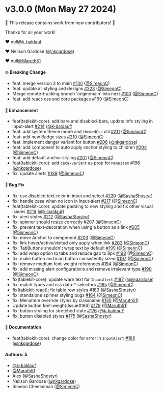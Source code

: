# v3.0.0 (Mon May 27 2024)

:tada: This release contains work from new contributors! :tada:

Thanks for all your work!

:heart: null[@k-baldauf](https://github.com/k-baldauf)

:heart: Neilson Gardose ([@nkgardose](https://github.com/nkgardose))

:heart: null[@Maruth51](https://github.com/Maruth51)

#### 💥 Breaking Change

- feat: merge version 3 to main [#100](https://github.com/tablecheck/tablekit/pull/100) ([@SimeonC](https://github.com/SimeonC))
- feat: update all styling and designs [#223](https://github.com/tablecheck/tablekit/pull/223) ([@SimeonC](https://github.com/SimeonC))
- Merge remote-tracking branch 'origin/main' into next [#100](https://github.com/tablecheck/tablekit/pull/100) ([@SimeonC](https://github.com/SimeonC))
- feat: add react-css and core packages [#169](https://github.com/tablecheck/tablekit/pull/169) ([@SimeonC](https://github.com/SimeonC))

#### 🚀 Enhancement

- feat(tablekit-core): add bare and disabled-bare, update info styling in input-alert [#214](https://github.com/tablecheck/tablekit/pull/214) ([@k-baldauf](https://github.com/k-baldauf))
- feat: add system theme mode and `themedCss` util [#211](https://github.com/tablecheck/tablekit/pull/211) ([@SimeonC](https://github.com/SimeonC))
- feat: add new Badge sizes [#210](https://github.com/tablecheck/tablekit/pull/210) ([@SimeonC](https://github.com/SimeonC))
- feat: implement danger variant for button [#206](https://github.com/tablecheck/tablekit/pull/206) ([@nkgardose](https://github.com/nkgardose))
- feat: add component to auto apply anchor styling to children [#204](https://github.com/tablecheck/tablekit/pull/204) ([@SimeonC](https://github.com/SimeonC))
- feat: add default anchor styling [#201](https://github.com/tablecheck/tablekit/pull/201) ([@SimeonC](https://github.com/SimeonC))
- feat(tablekit-core): add `data-variant` as prop for `MenuItem` [#196](https://github.com/tablecheck/tablekit/pull/196) ([@nkgardose](https://github.com/nkgardose))
- fix: update alerts [#189](https://github.com/tablecheck/tablekit/pull/189) ([@SimeonC](https://github.com/SimeonC))

#### 🐛 Bug Fix

- fix: use disabled text color in input and select [#220](https://github.com/tablecheck/tablekit/pull/220) ([@SashaShostyr](https://github.com/SashaShostyr))
- fix: handle case when no icon in input-alert [#217](https://github.com/tablecheck/tablekit/pull/217) ([@SimeonC](https://github.com/SimeonC))
- feat(tablekit-core): update padding to new styling and fix other visual issues [#216](https://github.com/tablecheck/tablekit/pull/216) ([@k-baldauf](https://github.com/k-baldauf))
- fix: alert styles [#212](https://github.com/tablecheck/tablekit/pull/212) ([@SashaShostyr](https://github.com/SashaShostyr))
- fix: spinner should resize correctly [#207](https://github.com/tablecheck/tablekit/pull/207) ([@SimeonC](https://github.com/SimeonC))
- fix: prevent text-decoration when using a button as a link [#205](https://github.com/tablecheck/tablekit/pull/205) ([@SimeonC](https://github.com/SimeonC))
- fix: move Anchor to component [#203](https://github.com/tablecheck/tablekit/pull/203) ([@SimeonC](https://github.com/SimeonC))
- fix: link hover/active/visited only apply when link [#202](https://github.com/tablecheck/tablekit/pull/202) ([@SimeonC](https://github.com/SimeonC))
- fix: TabButtons shouldn't wrap text by default [#199](https://github.com/tablecheck/tablekit/pull/199) ([@SimeonC](https://github.com/SimeonC))
- fix: add wrap option to tabs and reduce gap to 8px [#198](https://github.com/tablecheck/tablekit/pull/198) ([@SimeonC](https://github.com/SimeonC))
- fix: make button and icon button consistently sized [#197](https://github.com/tablecheck/tablekit/pull/197) ([@SimeonC](https://github.com/SimeonC))
- fix: remove medium font-weight references [#194](https://github.com/tablecheck/tablekit/pull/194) ([@SimeonC](https://github.com/SimeonC))
- fix: add missing alert configurations and remove irrelevant type [#190](https://github.com/tablecheck/tablekit/pull/190) ([@SimeonC](https://github.com/SimeonC))
- fix(tablekit-core): update warn text for `InputAlert` [#187](https://github.com/tablecheck/tablekit/pull/187) ([@nkgardose](https://github.com/nkgardose))
- fix: match types and css data-* selectors [#185](https://github.com/tablecheck/tablekit/pull/185) ([@SimeonC](https://github.com/SimeonC))
- fix(tablekit-react): fix table row styles [#183](https://github.com/tablecheck/tablekit/pull/183) ([@SashaShostyr](https://github.com/SashaShostyr))
- fix: standalone spinner styling bugs [#184](https://github.com/tablecheck/tablekit/pull/184) ([@SimeonC](https://github.com/SimeonC))
- fix: MenuItem override styles by classname [#180](https://github.com/tablecheck/tablekit/pull/180) ([@Maruth51](https://github.com/Maruth51))
- Update button font-weight(Issue#166) [#179](https://github.com/tablecheck/tablekit/pull/179) ([@Maruth51](https://github.com/Maruth51))
- fix: button styling for stretched state [#176](https://github.com/tablecheck/tablekit/pull/176) ([@k-baldauf](https://github.com/k-baldauf))
- fix: button disabled styles [#175](https://github.com/tablecheck/tablekit/pull/175) ([@SashaShostyr](https://github.com/SashaShostyr))

#### 📝 Documentation

- feat(tablekit-core): change color for error in `InputAlert` [#186](https://github.com/tablecheck/tablekit/pull/186) ([@nkgardose](https://github.com/nkgardose))

#### Authors: 5

- [@k-baldauf](https://github.com/k-baldauf)
- [@Maruth51](https://github.com/Maruth51)
- Alex ([@SashaShostyr](https://github.com/SashaShostyr))
- Neilson Gardose ([@nkgardose](https://github.com/nkgardose))
- Simeon Cheeseman ([@SimeonC](https://github.com/SimeonC))
